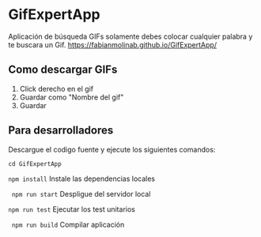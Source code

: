 # GifExpertApp

Aplicación de búsqueda GIFs solamente debes colocar cualquier palabra y te buscara un Gif. https://fabianmolinab.github.io/GifExpertApp/

## Como descargar GIFs

1. Click derecho en el gif
2. Guardar como "Nombre del gif"
3. Guardar

## Para desarrolladores

Descargue el codigo fuente y ejecute los siguientes comandos:

`cd GifExpertApp`

`npm install`
Instale las dependencias locales

` npm run start`
Despligue del servidor local

`npm run test`
Ejecutar los test unitarios

` npm run build`
Compilar aplicación
